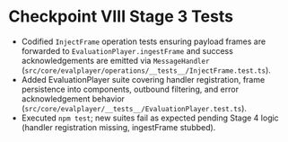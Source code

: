 # Checkpoint VIII Stage 3 Tests

- Codified `InjectFrame` operation tests ensuring payload frames are forwarded to `EvaluationPlayer.ingestFrame` and success acknowledgements are emitted via `MessageHandler` (`src/core/evalplayer/operations/__tests__/InjectFrame.test.ts`).
- Added EvaluationPlayer suite covering handler registration, frame persistence into components, outbound filtering, and error acknowledgement behavior (`src/core/evalplayer/__tests__/EvaluationPlayer.test.ts`).
- Executed `npm test`; new suites fail as expected pending Stage 4 logic (handler registration missing, ingestFrame stubbed).
